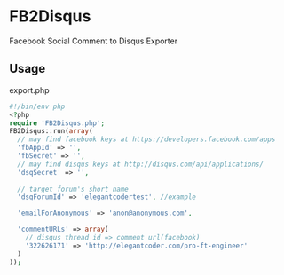 FB2Disqus
=========

Facebook Social Comment to Disqus Exporter

## Usage
export.php
```php
#!/bin/env php
<?php
require 'FB2Disqus.php';
FB2Disqus::run(array(
  // may find facebook keys at https://developers.facebook.com/apps
  'fbAppId' => '',
  'fbSecret' => '',
  // may find disqus keys at http://disqus.com/api/applications/
  'dsqSecret' => '',
  
  // target forum's short name 
  'dsqForumId' => 'elegantcodertest', //example

  'emailForAnonymous' => 'anon@anonymous.com',

  'commentURLs' => array(
    // disqus thread id => comment url(facebook)
    '322626171' => 'http://elegantcoder.com/pro-ft-engineer'
  )
));
```

